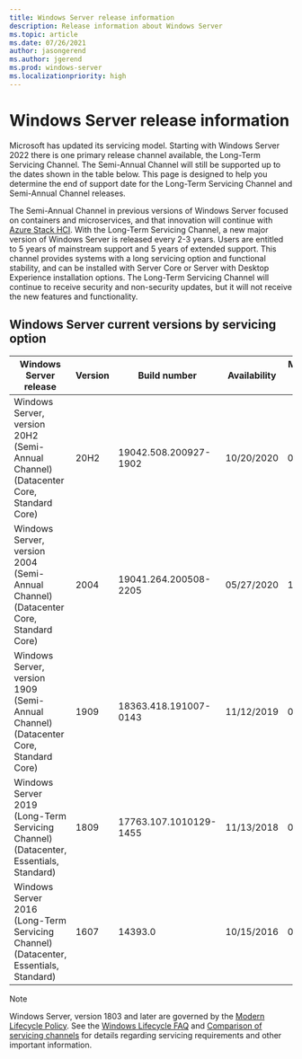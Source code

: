```yaml
---
title: Windows Server release information
description: Release information about Windows Server
ms.topic: article
ms.date: 07/26/2021
author: jasongerend
ms.author: jgerend
ms.prod: windows-server
ms.localizationpriority: high
---
```


# Windows Server release information

Microsoft has updated its servicing model. Starting with Windows Server 2022 there is one primary release channel available, the Long-Term Servicing Channel. The Semi-Annual Channel will still be supported up to the dates shown in the table below. This page is designed to help you determine the end of support date for the Long-Term Servicing Channel and Semi-Annual Channel releases.

The Semi-Annual Channel in previous versions of Windows Server focused on containers and microservices, and that innovation will continue with [Azure Stack HCI](/azure-stack/hci/). With the Long-Term Servicing Channel, a new major version of Windows Server is released every 2-3 years. Users are entitled to 5 years of mainstream support and 5 years of extended support. This channel provides systems with a long servicing option and functional stability, and can be installed with Server Core or Server with Desktop Experience installation options. The Long-Term Servicing Channel will continue to receive security and non-security updates, but it will not receive the new features and functionality.

## Windows Server current versions by servicing option

| Windows Server release | Version | Build number | Availability | Mainstream support end date | Extended support end date |
|----------------|---------|----------|----------|---------|----------|
| Windows Server, version 20H2 (Semi-Annual Channel) (Datacenter Core, Standard Core) | 20H2 | 19042.508.200927-1902 | 10/20/2020 | 05/10/2022 | Not applicable |
| Windows Server, version 2004 (Semi-Annual Channel) (Datacenter Core, Standard Core) | 2004 | 19041.264.200508-2205 | 05/27/2020 | 12/14/2021 | Not applicable |
| Windows Server, version 1909 (Semi-Annual Channel) (Datacenter Core, Standard Core) | 1909 | 18363.418.191007-0143 | 11/12/2019 | 05/11/2021 | Not applicable |
| Windows Server 2019 (Long-Term Servicing Channel) (Datacenter, Essentials, Standard) | 1809 | 17763.107.1010129-1455 | 11/13/2018 | 01/09/2024 | 01/09/2029 |
| Windows Server 2016 (Long-Term Servicing Channel) (Datacenter, Essentials, Standard) | 1607 | 14393.0 | 10/15/2016 | 01/11/2022 | 01/11/2027 |

>[!NOTE]
> Windows Server, version 1803 and later are governed by the [Modern Lifecycle Policy](https://support.microsoft.com/help/30881). See the [Windows Lifecycle FAQ](https://support.microsoft.com/help/18581/lifecycle-faq-windows-products) and [Comparison of servicing channels](../get-started-19/servicing-channels-19.md) for details regarding servicing requirements and other important information.
